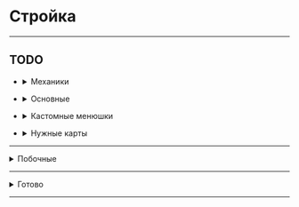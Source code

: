 # Стройка
<hr>

## TODO
- <details>
  <summary>Механики</summary>

  - Механика доставки блоков из хранилища рабочим, прокачка склада на скорость передачи и вместимость
  - Ребитхи - новые города, бустеры статистики
  - Фриланс система -> доп доход (сроки, +- репутации)
  - Починка зданий: механика починки - принос блоков
</details>

- <details>
  <summary>Основные</summary>

  - Снос заглушек для постройки
  - Статистика плохо робит (kensuke)
  - Доделать сохранение всех полей в kensuke
  - Не работает ставка блоков
  - Взятие кредитов (переработать)
  - Ломание зданий улучшить (уведомление)
  - Донат: Автомат починка зданий(Здания не ломаются)
  - Глобальный бустер - меньше блоков для починки зданий
  - Изменить меню доната (меньше разных цветов)
  - Вывод инфы о поломке
  - Локации (расширение города)
  - Чем больше репутация - тем больше можешь потерять
  - Обучение (пройтись по всем механикам, рассказать)
  - <details>
    <summary>Глобальная карта мира</summary>

    ![image](https://i.imgur.com/t3I3Brf.jpg)
    </details>
  - Переходы между локациями
  - Переделать систему кейсов - 1 кейс, из него падает обычный, редкий, легендарный, указать какие работники могу выпасть
  - Меню след блоков (инфо про постройку)
  - Ежедневные награды, задания
  - Теги в чате и в табе
  - Связывание всего в экономику
  - Настройка экономики
  - Кастомные сервис (db)
</details>

- <details>
  <summary>Кастомные менюшки</summary>

  - Прокачка рабочего
  - Информация про рабочего (объяснение все полей)
  - Взятие блоков со склада
  - Прокачка склада
  - Покупка блоков в магазине
  - Круг следующих блоков
</details>

- <details>
  <summary>Нужные карты</summary>

  - Структуры
  - Локации (перестйка в один город)
</details>

<hr>

<details>
  <summary>Побочные</summary>

- Рефактор менюшек доната
- Показывать, что можно положить на склад блоки, когда входишь в необходимую зону
</details>

<hr>

<details>
  <summary>Готово</summary>

- +Взятие денег в долг -> Банк
- +Работники + Покупка - в одно меню
- +Взятие блоков со склада (ЛКМ - 64, ПКМ - всё)
- +Склад: нет места в инвентаре - ...
- +Реактивный склад (изменяется без закрытия)
- +Тп по локам не работает
- +Можно положить на склад предметы меню и доната
- +Сортировка работников по редкости
- +Здание мэрии - пассивный доход, улучшать
- +Афк зона
- +Донат: Игровая валюта
- <details>
  <summary>+Русские символы в intelij терминале</summary>

  <h5>Settings/Preferences | Editor | File Encodings</h5>
  ```
  global encoding -> UTF-8
  project encoding -> UTF-8
  ```
  <h5>Help | Edit Custom VM Options</h5>
  ```
  -Dconsole.encoding=UTF-8
  -Dfile.encoding=UTF-8
  ```
  </details>
- +Оптимизация мира(gameRules: tickSpeed...)
- +Информация по работникам норм - инфо какие поля чё значат
</details>

<hr>
